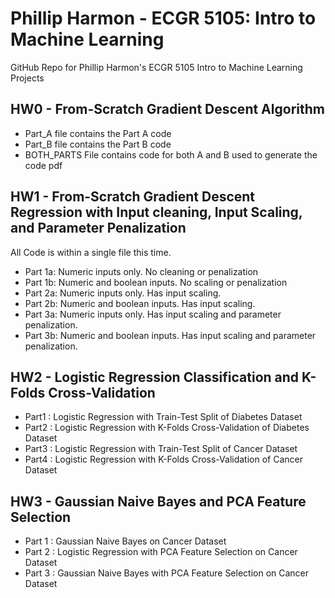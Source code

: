 # Phillip Harmon - ECGR 5105: Intro to Machine Learning
 GitHub Repo for Phillip Harmon's ECGR 5105 Intro to Machine Learning Projects
## HW0 - From-Scratch Gradient Descent Algorithm
 - Part_A file contains the Part A code
 - Part_B file contains the Part B code
 - BOTH_PARTS File contains code for both A and B used to generate the code pdf
## HW1 - From-Scratch Gradient Descent Regression with Input cleaning, Input Scaling, and Parameter Penalization
 All Code is within a single file this time.
 - Part 1a: Numeric inputs only. No cleaning or penalization
 - Part 1b: Numeric and boolean inputs. No scaling or penalization
 - Part 2a: Numeric inputs only. Has input scaling.
 - Part 2b: Numeric and boolean inputs. Has input scaling.
 - Part 3a: Numeric inputs only. Has input scaling and parameter penalization.
 - Part 3b: Numeric and boolean inputs. Has input scaling and parameter penalization.
## HW2 - Logistic Regression Classification and K-Folds Cross-Validation
 - Part1 : Logistic Regression with Train-Test Split of Diabetes Dataset
 - Part2 : Logistic Regression with K-Folds Cross-Validation of Diabetes Dataset
 - Part3 : Logistic Regression with Train-Test Split of Cancer Dataset
 - Part4 : Logistic Regression with K-Folds Cross-Validation of Cancer Dataset
 ## HW3 - Gaussian Naive Bayes and PCA Feature Selection
 - Part 1 : Gaussian Naive Bayes on Cancer Dataset
 - Part 2 : Logistic Regression with PCA Feature Selection on Cancer Dataset
 - Part 3 : Gaussian Naive Bayes with PCA Feature Selection on Cancer Dataset